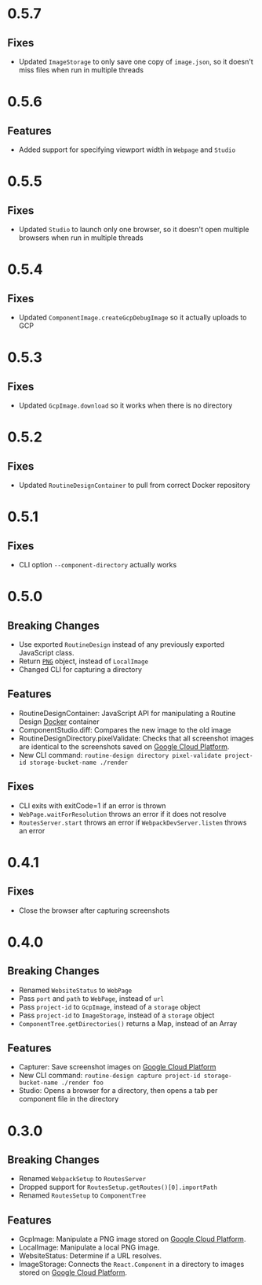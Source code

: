 # 0.5.7

## Fixes

* Updated `ImageStorage` to only save one copy of `image.json`, so it doesn't miss files when run in multiple threads

# 0.5.6

## Features

* Added support for specifying viewport width in `Webpage` and `Studio`

# 0.5.5

## Fixes

* Updated `Studio` to launch only one browser, so it doesn't open multiple browsers when run in multiple threads

# 0.5.4

## Fixes

* Updated `ComponentImage.createGcpDebugImage` so it actually uploads to GCP

# 0.5.3

## Fixes

* Updated `GcpImage.download` so it works when there is no directory

# 0.5.2

## Fixes

* Updated `RoutineDesignContainer` to pull from correct Docker repository

# 0.5.1

## Fixes

* CLI option `--component-directory` actually works

# 0.5.0

## Breaking Changes

* Use exported `RoutineDesign` instead of any previously exported JavaScript class.
* Return [`PNG`](https://www.npmjs.com/package/pngjs) object, instead of `LocalImage`
* Changed CLI for capturing a directory

## Features

* RoutineDesignContainer: JavaScript API for manipulating a Routine Design [Docker](https://www.docker.com/) container
* ComponentStudio.diff: Compares the new image to the old image
* RoutineDesignDirectory.pixelValidate: Checks that all screenshot images are identical to the screenshots saved on [Google Cloud Platform](https://cloud.google.com/).
* New CLI command: `routine-design directory pixel-validate project-id storage-bucket-name ./render`

## Fixes

* CLI exits with exitCode=1 if an error is thrown
* `WebPage.waitForResolution` throws an error if it does not resolve
* `RoutesServer.start` throws an error if `WebpackDevServer.listen` throws an error

# 0.4.1

## Fixes

* Close the browser after capturing screenshots 

# 0.4.0

## Breaking Changes

* Renamed `WebsiteStatus` to `WebPage`
* Pass `port` and `path` to `WebPage`, instead of `url`
* Pass `project-id` to `GcpImage`, instead of a `storage` object
* Pass `project-id` to `ImageStorage`, instead of a `storage` object
* `ComponentTree.getDirectories()` returns a Map, instead of an Array

## Features

* Capturer: Save screenshot images on [Google Cloud Platform](https://cloud.google.com/)
* New CLI command: `routine-design capture project-id storage-bucket-name ./render foo`
* Studio: Opens a browser for a directory, then opens a tab per component file in the directory

# 0.3.0

## Breaking Changes

* Renamed `WebpackSetup` to `RoutesServer`
* Dropped support for `RoutesSetup.getRoutes()[0].importPath`
* Renamed `RoutesSetup` to `ComponentTree`

## Features

* GcpImage: Manipulate a PNG image stored on [Google Cloud Platform](https://cloud.google.com/).
* LocalImage: Manipulate a local PNG image.
* WebsiteStatus: Determine if a URL resolves.
* ImageStorage: Connects the `React.Component` in a directory to images stored on [Google Cloud Platform](https://cloud.google.com/).
